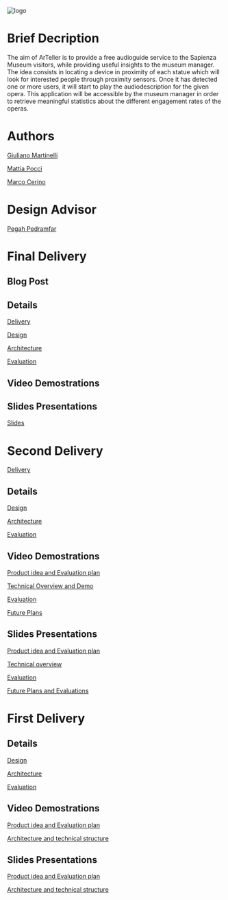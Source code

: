 ![logo](https://github.com/g185/SmartMuseum/blob/master/assets/logo.png)

# Brief Decription
The aim of ArTeller is to provide a free audioguide service to the Sapienza Museum visitors, while providing useful insights to the museum manager.
The idea consists in locating a device in proximity of each statue which will look for interested people through proximity sensors. Once it has detected one or more users, it will start to play the audiodescription for the given opera.
This application will be accessible by the museum manager in order to retrieve meaningful statistics about the different engagement rates of the operas. 

# Authors
[Giuliano Martinelli](https://www.linkedin.com/in/giuliano-martinelli-20a9b2193)

[Mattia Pocci](https://www.linkedin.com/in/mattia-pocci-b96232187/)

[Marco Cerino](https://www.linkedin.com/in/marco-cerino-696369197/)

# Design Advisor

[Pegah Pedramfar](https://www.linkedin.com/in/pegah-pedramfar-71a636101)

# Final  Delivery


## Blog Post



## Details
[Delivery](https://github.com/g185/ArTeller/tree/master/3rd_delivery.md)


[Design](https://github.com/g185/SmartMuseum/blob/master/third_presentation/Design.md)

[Architecture](https://github.com/g185/SmartMuseum/blob/master/third_presentation/Architecture.md)

[Evaluation](https://github.com/g185/SmartMuseum/blob/master/third_presentation/Evaluation.md)


## Video Demostrations

## Slides Presentations
[Slides](https://docs.google.com/presentation/d/190n_7_SWFXU_rYGrV0wYi9h2k1jj34DpRE9J6KvTNqU/edit?usp=sharing)


# Second  Delivery

[Delivery](https://github.com/g185/ArTeller/tree/master/2nd_delivery.md)

## Details

[Design](https://github.com/g185/SmartMuseum/blob/master/second_presentation/Design.md)

[Architecture](https://github.com/g185/SmartMuseum/blob/master/second_presentation/Architecture.md)

[Evaluation](https://github.com/g185/SmartMuseum/blob/master/second_presentation/Evaluation.md)


## Video Demostrations

[Product idea and Evaluation plan](https://youtu.be/UAIXfbrs9bc)

[Technical Overview and Demo](https://youtu.be/O5rJv0pC5vA)

[Evaluation](https://youtu.be/F3vy6Z1zMSI)

[Future Plans](https://youtu.be/DGm55Wt7UZM)

## Slides Presentations

[Product idea and Evaluation plan](https://docs.google.com/presentation/d/1HV37ZbVRc_sqig5hRIGp1rsgIbGLch3qivA0lyEr9JA/edit?usp=sharing)

[Technical overview](https://docs.google.com/presentation/d/1rHOAouzIpNxipqC9ZukflTywjJ7LOgS_C-e3z3PHzAM/edit?usp=sharing)

[Evaluation](https://docs.google.com/presentation/d/1HK_jq0i7D9JLzY8tEuJHOAnklHMRDfpChFEgsN6tgRA/edit?usp=sharing)

[Future Plans and Evaluations](https://docs.google.com/presentation/d/10CI6Osf0q765iq-CN2X5n-s9VQHdUjw48I7ZUU7BJ10/edit?usp=sharing)



# First Delivery
## Details

[Design](https://github.com/g185/SmartMuseum/blob/master/first_presentation/Design.md)

[Architecture](https://github.com/g185/SmartMuseum/blob/master/first_presentation/Architecture.md)

[Evaluation](https://github.com/g185/SmartMuseum/blob/master/first_presentation/Evaluation.md)


## Video Demostrations

[Product idea and Evaluation plan](https://youtu.be/UAIXfbrs9bc)

[Architecture and technical structure](https://www.youtube.com/watch?v=MXN0yQfvrzo&feature=youtu.be)

## Slides Presentations

[Product idea and Evaluation plan](https://docs.google.com/presentation/d/1HV37ZbVRc_sqig5hRIGp1rsgIbGLch3qivA0lyEr9JA/edit?usp=sharing)

[Architecture and technical structure](https://docs.google.com/presentation/d/1UsIeK5fOotOYBwBqqkLFyfrJRJO8R-G4MncNsd5cAZ0/edit?usp=sharing)





